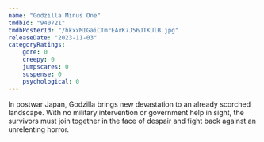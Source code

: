```yaml
---
name: "Godzilla Minus One"
tmdbId: "940721"
tmdbPosterId: "/hkxxMIGaiCTmrEArK7J56JTKUlB.jpg"
releaseDate: "2023-11-03"
categoryRatings:
    gore: 0
    creepy: 0
    jumpscares: 0
    suspense: 0
    psychological: 0
---
```

In postwar Japan, Godzilla brings new devastation to an already scorched landscape. With no military intervention or government help in sight, the survivors must join together in the face of despair and fight back against an unrelenting horror.
